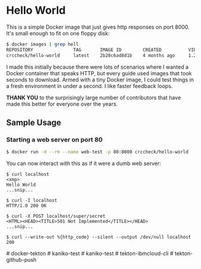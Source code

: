 Hello World
===========

This is a simple Docker image that just gives http responses on port 8000. It's
small enough to fit on one floppy disk:

```bash
$ docker images | grep hell
REPOSITORY               TAG       IMAGE ID        CREATED          VIRTUAL SIZE
crccheck/hello-world     latest    2b28c6ad8d1b    4 months ago     1.2MB
```

I made this initially because there were lots of scenarios where I wanted a
Docker container that speaks HTTP, but every guide used images that took
seconds to download. Armed with a tiny Docker image, I could test things in a
fresh environment in under a second. I like faster feedback loops.

**THANK YOU** to the surprisingly large number of contributors that have made
this better for everyone over the years.


Sample Usage
------------

### Starting a web server on port 80

```bash
$ docker run -d --rm --name web-test -p 80:8000 crccheck/hello-world
```

You can now interact with this as if it were a dumb web server:

```
$ curl localhost
<xmp>
Hello World
...snip...
```

```
$ curl -I localhost
HTTP/1.0 200 OK
```

```
$ curl -X POST localhost/super/secret
<HTML><HEAD><TITLE>501 Not Implemented</TITLE></HEAD>
...snip...
```

```
$ curl --write-out %{http_code} --silent --output /dev/null localhost
200
```
#   d o c k e r - t e k t o n  
 #   k a n i k o - t e s t  
 #   k a n i k o - t e s t  
 #   t e k t o n - i b m c l o u d - c l i  
 #   t e k t o n - g i t h u b - p u s h  
 